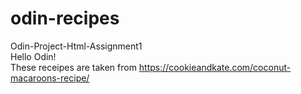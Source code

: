# odin-recipes
Odin-Project-Html-Assignment1 <br>
Hello Odin! <br>
These receipes are taken from https://cookieandkate.com/coconut-macaroons-recipe/